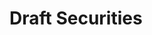 <script setup>
import SwaggerUI from "../../swagger/view/SwaggerUI.vue"
import swaggerCanCreateJson from "../../swagger/json/general/draft-securities/can-create.json";
import swaggerCanDeleteJson from "../../swagger/json/general/draft-securities/can-delete.json";
import swaggerCanUpdateJson from "../../swagger/json/general/draft-securities/can-update.json";

const swaggerCanCreateSpecs = [
  { json: swaggerCanCreateJson, domId:"canCreate", protected:true },
];
const swaggerCanDeleteSpecs = [
  { json: swaggerCanCreateJson, domId:"canDelete", protected:true },
];
const swaggerCanUpdateSpecs = [
  { json: swaggerCanUpdateJson, domId:"canUpdate", protected:true },
];
</script>

# Draft Securities

<!--@include: ../../components/general/draft-securities/can-create.md-->

<!--@include: ../../components/general/draft-securities/can-delete.md-->

<!--@include: ../../components/general/draft-securities/can-update.md-->